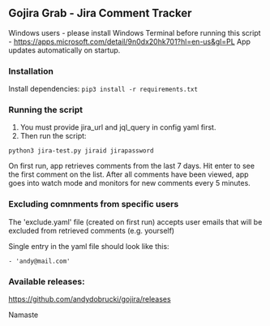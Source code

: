 ## Gojira Grab - Jira Comment Tracker

Windows users - please install Windows Terminal before running this script - https://apps.microsoft.com/detail/9n0dx20hk701?hl=en-us&gl=PL
App updates automatically on startup.

### Installation
Install dependencies:
`pip3 install -r requirements.txt` 

### Running the script
1. You must provide jira_url and jql_query in config yaml first.
2. Then run the script:

`python3 jira-test.py jiraid jirapassword`

On first run, app retrieves comments from the last 7 days. 
Hit enter to see the first comment on the list.
After all comments have been viewed, app goes into watch mode and monitors for new comments every 5 minutes.

### Excluding comnments from specific users
The 'exclude.yaml' file (created on first run) accepts user emails that will be excluded from retrieved comments (e.g. yourself)

Single entry in the yaml file should look like this:

`- 'andy@mail.com'`

### Available releases:
https://github.com/andydobrucki/gojira/releases

Namaste
